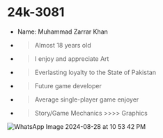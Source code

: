 # 24k-3081
+ Name: Muhammad Zarrar Khan
+    > Almost 18 years old
+    > I enjoy and appreciate Art
+    > Everlasting loyalty to the State of Pakistan
+    > Future game developer
+    > Average single-player game enjoyer 
+    > Story/Game Mechanics >>>> Graphics
    
![WhatsApp Image 2024-08-28 at 10 53 42 PM](https://github.com/user-attachments/assets/dca71b28-2557-425e-8824-80f82683b1bf)
